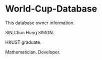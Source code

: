 # World-Cup-Database

This database owner information.

SIN,Chun Hung SIMON.

HKUST graduate.

Mathematician. Developer.
